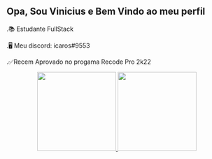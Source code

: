 ## Opa, Sou Vinicius e  Bem Vindo ao meu perfil


.📚 Estudante  FullStack

.🖥 Meu discord: icaros#9553

.✅Recem Aprovado no progama Recode Pro 2k22

<div align="center">
  <a href="https://github.com/viniciusimao">
  <img height="180em" src="https://github-readme-stats.vercel.app/api?username=rafaballerini&show_icons=true&theme=dracula&include_all_commits=true&count_private=true"/>
  <img height="180em" src="https://github-readme-stats.vercel.app/api/top-langs/?username=rafaballerini&layout=compact&langs_count=7&theme=dracula"/>
</div>
